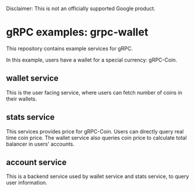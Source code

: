 Disclaimer: This is not an officially supported Google product.

# gRPC examples: grpc-wallet

This repository contains example services for gRPC.

In this example, users have a wallet for a special currency: gRPC-Coin.

## wallet service

This is the user facing service, where users can fetch number of coins in
their wallets.

## stats service

This services provides price for gRPC-Coin. Users can directly query real
time coin price. The wallet service also queries coin price to calculate
total balancer in users' accounts.

## account service

This is a backend service used by wallet service and stats service, to query
user information.
